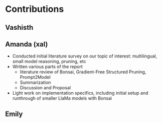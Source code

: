 # Contributions

## Vashisth

## Amanda (xal)
- Conducted initial literature survey on our topic of interest: multilingual, small model reasoning, pruning, etc
- Written various parts of the report
  - literature review of Bonsai, Gradient-Free Structured Pruning, Prompt2Model
  - Summarization
  - Discussion and Proposal
- Light work on implementation specifics, including initial setup and runthrough of smaller LlaMa models with Bonsai

## Emily
